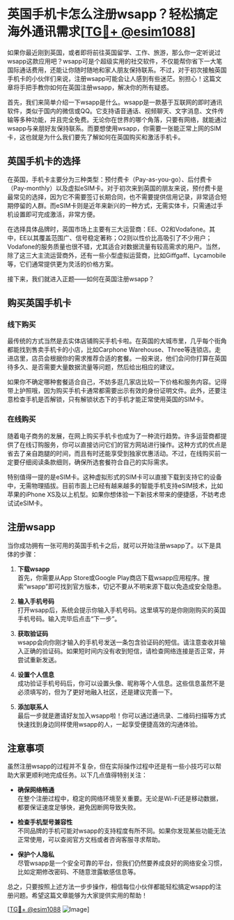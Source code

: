 # 英国手机卡怎么注册wsapp？轻松搞定海外通讯需求[[TG💪+ @esim1088](https://t.me/s/esim1088)]

如果你最近刚到英国，或者即将前往英国留学、工作、旅游，那么你一定听说过wsapp这款应用吧？wsapp可是个超级实用的社交软件，不仅能帮你省下一大笔国际通话费用，还能让你随时随地和家人朋友保持联系。不过，对于初次接触英国手机卡的小伙伴们来说，注册wsapp可能会让人感到有些迷茫。别担心！这篇文章将手把手教你如何在英国注册wsapp，解决你的所有疑惑。

首先，我们来简单介绍一下wsapp是什么。wsapp是一款基于互联网的即时通讯软件，类似于国内的微信或QQ。它支持语音通话、视频聊天、文字消息、文件传输等多种功能，并且完全免费。无论你在世界的哪个角落，只要有网络，就能通过wsapp与亲朋好友保持联系。而要想使用wsapp，你需要一张能正常上网的SIM卡，这也就是为什么我们要先了解如何在英国购买和激活手机卡。

## 英国手机卡的选择

在英国，手机卡主要分为三种类型：预付费卡（Pay-as-you-go）、后付费卡（Pay-monthly）以及虚拟eSIM卡。对于初次来到英国的朋友来说，预付费卡是最常见的选择，因为它不需要签订长期合同，也不需要提供信用记录，非常适合短期停留的人群。而eSIM卡则是近年来新兴的一种方式，无需实体卡，只需通过手机设置即可完成激活，非常方便。

在选择具体品牌时，英国市场上主要有三大运营商：EE、O2和Vodafone。其中，EE以其覆盖范围广、信号稳定著称；O2则以性价比高吸引了不少用户；Vodafone的服务质量也很不错，尤其适合对数据流量有较高需求的用户。当然，除了这三大主流运营商外，还有一些小型虚拟运营商，比如Giffgaff、Lycamobile等，它们通常提供更为灵活的价格方案。

接下来，我们就进入正题——如何在英国注册wsapp？

## 购买英国手机卡

### 线下购买

最传统的方式当然是去实体店铺购买手机卡啦。在英国的大城市里，几乎每个街角都能找到售卖手机卡的小店，比如Carphone Warehouse、Three等连锁店。走进店里，店员会根据你的需求推荐合适的套餐。一般来说，他们会问你打算在英国待多久、是否需要大量数据流量等问题，然后给出相应的建议。

如果你不确定哪种套餐适合自己，不妨多逛几家店比较一下价格和服务内容。记得带上护照哦，因为购买手机卡通常都需要出示有效的身份证明文件。此外，还要注意检查手机是否解锁，只有解锁状态下的手机才能正常使用英国的SIM卡。

### 在线购买

随着电子商务的发展，在网上购买手机卡也成为了一种流行趋势。许多运营商都提供了在线订购服务，你可以直接访问它们的官方网站进行操作。这种方式的优点是省去了亲自跑腿的时间，而且有时还能享受到独家优惠活动。不过，在线购买前一定要仔细阅读条款细则，确保所选套餐符合自己的实际需求。

特别值得一提的是eSIM卡。这种虚拟形式的SIM卡可以直接下载到支持它的设备中，无需物理插拔。目前市面上已经有越来越多的智能手机支持eSIM技术，比如苹果的iPhone XS及以上机型。如果你想体验一下新技术带来的便捷感，不妨考虑试试eSIM卡。

## 注册wsapp

当你成功拥有一张可用的英国手机卡之后，就可以开始注册wsapp了。以下是具体的步骤：

1. **下载wsapp**  
   首先，你需要从App Store或Google Play商店下载wsapp应用程序。搜索“wsapp”即可找到官方版本，切记不要从不明来源下载以免造成安全隐患。

2. **输入手机号码**  
   打开wsapp后，系统会提示你输入手机号码。这里填写的是你刚刚购买的英国手机号码。输入完毕后点击“下一步”。

3. **获取验证码**  
   wsapp会向你刚才输入的手机号发送一条包含验证码的短信。请注意查收并输入正确的验证码。如果短时间内没有收到短信，请检查网络连接是否正常，并尝试重新发送。

4. **设置个人信息**  
   成功验证手机号码后，你可以设置头像、昵称等个人信息。这些信息虽然不是必须填写的，但为了更好地融入社区，还是建议完善一下。

5. **添加联系人**  
   最后一步就是邀请好友加入wsapp啦！你可以通过通讯录、二维码扫描等方式快速找到身边同样使用wsapp的人，一起享受便捷高效的沟通体验。

## 注意事项

虽然注册wsapp的过程并不复杂，但在实际操作过程中还是有一些小技巧可以帮助大家更顺利地完成任务。以下几点值得特别关注：

- **确保网络畅通**  
  在整个注册过程中，稳定的网络环境至关重要。无论是Wi-Fi还是移动数据，都要保证速度足够快，避免因断网导致失败。

- **检查手机型号兼容性**  
  不同品牌的手机可能对wsapp的支持程度有所不同。如果你发现某些功能无法正常使用，可以查阅官方文档或者咨询客服寻求帮助。

- **保护个人隐私**  
  尽管wsapp是一个安全可靠的平台，但我们仍然要养成良好的网络安全习惯，比如定期修改密码、不随意泄露敏感信息等。

总之，只要按照上述方法一步步操作，相信每位小伙伴都能轻松搞定wsapp的注册问题。希望这篇文章能够为大家提供实用的帮助！

[[TG💪+ @esim1088](https://t.me/s/esim1088) ![Image](https://i.postimg.cc/4NQfJmqS/Snipaste-2025-05-13-00-14-12.png)]